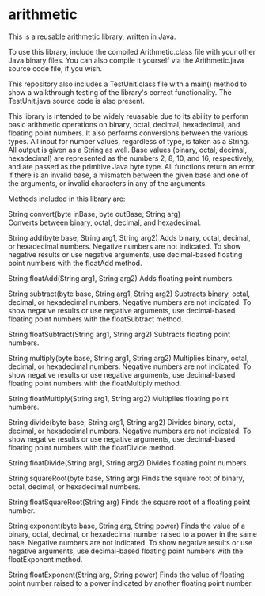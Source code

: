 # arithmetic

This is a reusable arithmetic library, written in Java.

To use this library, include the compiled Arithmetic.class file with your other Java binary files.  You can also compile it yourself via the Arithmetic.java source code file, if you wish.

This repository also includes a TestUnit.class file with a main() method to show a walkthrough testing of the library's correct functionality.  The TestUnit.java source code is also present.

This library is intended to be widely reuasable due to its ability to perform basic arithmetic operations on binary, octal, decimal, hexadecimal, and floating point numbers.  It also performs conversions between the various types.  All input for number values, regardless of type, is taken as a String.  All output is given as a String as well.  Base values (binary, octal, decimal, hexadecimal) are represented as the numbers 2, 8, 10, and 16, respectively, and are passed as the primitive Java byte type.  All functions return an error if there is an invalid base, a mismatch between the given base and one of the arguments, or invalid characters in any of the arguments.

Methods included in this library are:

String convert(byte inBase, byte outBase, String arg)      
Converts between binary, octal, decimal, and hexadecimal.

String add(byte base, String arg1, String arg2)
Adds binary, octal, decimal, or hexadecimal numbers.  Negative numbers are not indicated.  To show negative results or use negative arguments, use decimal-based floating point numbers with the floatAdd method.

String floatAdd(String arg1, String arg2)
Adds floating point numbers.  

String subtract(byte base, String arg1, String arg2)
Subtracts binary, octal, decimal, or hexadecimal numbers.  Negative numbers are not indicated.  To show negative results or use negative arguments, use decimal-based floating point numbers with the floatSubtract method.

String floatSubtract(String arg1, String arg2)
Subtracts floating point numbers.

String multiply(byte base, String arg1, String arg2)
Multiplies binary, octal, decimal, or hexadecimal numbers.  Negative numbers are not indicated.  To show negative results or use negative arguments, use decimal-based floating point numbers with the floatMultiply method.

String floatMultiply(String arg1, String arg2)
Multiplies floating point numbers.

String divide(byte base, String arg1, String arg2)
Divides binary, octal, decimal, or hexadecimal numbers.  Negative numbers are not indicated.  To show negative results or use negative arguments, use decimal-based floating point numbers with the floatDivide method.

String floatDivide(String arg1, String arg2)
Divides floating point numbers.

String squareRoot(byte base, String arg)
Finds the square root of binary, octal, decimal, or hexadecimal numbers.

String floatSquareRoot(String arg)
Finds the square root of a floating point number.

String exponent(byte base, String arg, String power)
Finds the value of a binary, octal, decimal, or hexadecimal number raised to a power in the same base.  Negative numbers are not indicated.  To show negative results or use negative arguments, use decimal-based floating point numbers with the floatExponent method.

String floatExponent(String arg, String power)
Finds the value of floating point number raised to a power indicated by another floating point number.
